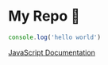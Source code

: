 # My Repo 🙂
```js
console.log('hello world')
```

[JavaScript Documentation]([https://reactnative.dev/](https://developer.mozilla.org/en-US/docs/Web/JavaScript)https://developer.mozilla.org/en-US/docs/Web/JavaScript)

